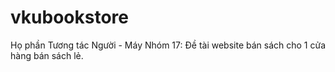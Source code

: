 # vkubookstore
Họ phần Tương tác Người - Máy
Nhóm 17: Đề tài website bán sách cho 1 cửa hàng bán sách lẻ.

